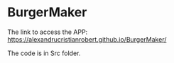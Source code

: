 # BurgerMaker
The link to access the APP:
https://alexandrucristianrobert.github.io/BurgerMaker/

The code is in Src folder.

